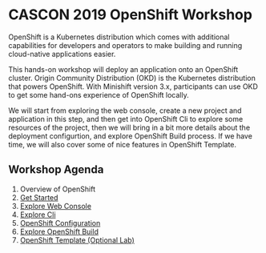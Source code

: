 # CASCON 2019 OpenShift Workshop

OpenShift is a Kubernetes distribution which comes with additional capabilities for developers and operators to make building and running cloud-native applications easier.

This hands-on workshop will deploy an application onto an OpenShift cluster. Origin Community Distribution (OKD) is the Kubernetes distribution that powers OpenShift. With Minishift version 3.x, participants can use OKD to get some hand-ons experience of OpenShift locally.

We will start from exploring the web console, create a new project and application in this step, and then get into OpenShift Cli to explore some resources of the project, then we will bring in a bit more details about the deployment configurtion, and explore OpenShift Build process. If we have time, we will also cover some of nice features in OpenShift Template.

## Workshop Agenda

1. Overview of OpenShift
1. <a href="documentation/MiniShift_GetStarted.md">Get Started</a>
1. <a href="documentation/web-console-lab.md">Explore Web Console</a>
1. <a href="documentation/commandline.md">Explore Cli</a>
1. <a href="documentation/configurationLab.md">OpenShift Configuration</a>
1. <a href="https://slides.com/gflores/cascon-2019-oc-build">Explore OpenShift Build</a>
1. <a href="documentation/template-lab.md">OpenShift Template (Optional Lab) </a>
